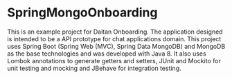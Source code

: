 # SpringMongoOnboarding

This is an example project for Daitan Onboarding.
The application designed is intended to be a API prototype for chat applications domain.
This project uses Spring Boot (Spring Web (MVC), Spring Data MongoDB) and MongoDB as the base technologies and was developed with Java 8.
It also uses Lombok annotations to generate getters and setters, JUnit and Mockito for unit testing and mocking and JBehave for integration testing.
